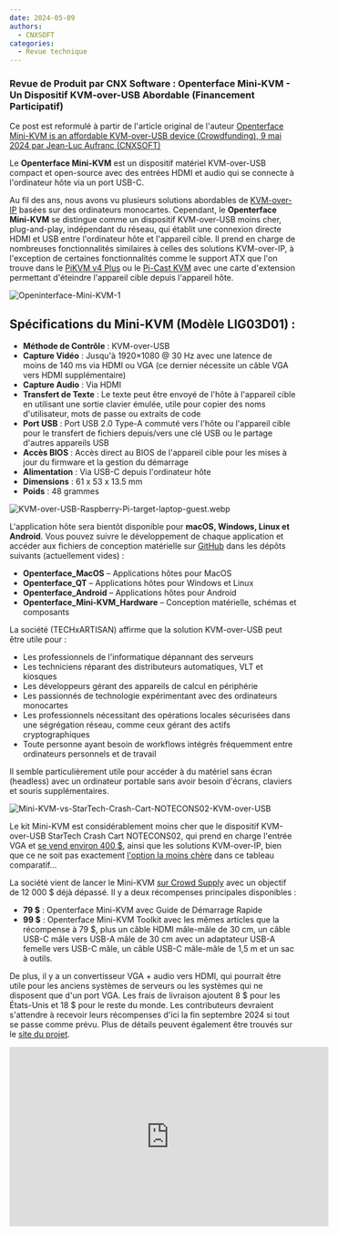 ```yaml
---
date: 2024-05-09
authors:
  - CNXSOFT
categories:
  - Revue technique
---
```


### Revue de Produit par CNX Software : Openterface Mini-KVM - Un Dispositif KVM-over-USB Abordable (Financement Participatif)

Ce post est reformulé à partir de l'article original de l'auteur [Openterface Mini-KVM is an affordable KVM-over-USB device (Crowdfunding), 9 mai 2024 par Jean-Luc Aufranc (CNXSOFT)](https://www.cnx-software.com/2024/05/09/openterface-mini-kvm-affordable-kvm-over-usb-device/)

<!-- more -->

Le **Openterface Mini-KVM** est un dispositif matériel KVM-over-USB compact et open-source avec des entrées HDMI et audio qui se connecte à l'ordinateur hôte via un port USB-C.

Au fil des ans, nous avons vu plusieurs solutions abordables de [KVM-over-IP](https://www.cnx-software.com/2023/04/18/blikvm-open-source-kvm-over-ip-raspberry-pi-cm4-raspberry-pi-hat-pcie-board-allwinner-h616/) basées sur des ordinateurs monocartes. Cependant, le **Openterface Mini-KVM** se distingue comme un dispositif KVM-over-USB moins cher, plug-and-play, indépendant du réseau, qui établit une connexion directe HDMI et USB entre l'ordinateur hôte et l'appareil cible. Il prend en charge de nombreuses fonctionnalités similaires à celles des solutions KVM-over-IP, à l'exception de certaines fonctionnalités comme le support ATX que l'on trouve dans le [PiKVM v4 Plus](https://docs.pikvm.org/v4/) ou le [Pi-Cast KVM](https://www.cnx-software.com/2023/12/24/pi-cast-portable-kvm-switch-raspberry-pi-cm4/) avec une carte d'extension permettant d'éteindre l'appareil cible depuis l'appareil hôte.

![Openinterface-Mini-KVM-1](https://www.cnx-software.com/wp-content/uploads/2024/05/Openinterface-Mini-KVM-1.jpg)

## Spécifications du Mini-KVM (Modèle LIG03D01) :
- **Méthode de Contrôle** : KVM-over-USB
- **Capture Vidéo** : Jusqu'à 1920×1080 @ 30 Hz avec une latence de moins de 140 ms via HDMI ou VGA (ce dernier nécessite un câble VGA vers HDMI supplémentaire)
- **Capture Audio** : Via HDMI
- **Transfert de Texte** : Le texte peut être envoyé de l'hôte à l'appareil cible en utilisant une sortie clavier émulée, utile pour copier des noms d'utilisateur, mots de passe ou extraits de code
- **Port USB** : Port USB 2.0 Type-A commuté vers l'hôte ou l'appareil cible pour le transfert de fichiers depuis/vers une clé USB ou le partage d'autres appareils USB
- **Accès BIOS** : Accès direct au BIOS de l'appareil cible pour les mises à jour du firmware et la gestion du démarrage
- **Alimentation** : Via USB-C depuis l'ordinateur hôte
- **Dimensions** : 61 x 53 x 13.5 mm
- **Poids** : 48 grammes

![KVM-over-USB-Raspberry-Pi-target-laptop-guest.webp](https://www.cnx-software.com/wp-content/uploads/2024/05/KVM-over-USB-Raspberry-Pi-target-laptop-guest.webp)

L'application hôte sera bientôt disponible pour **macOS, Windows, Linux et Android**. Vous pouvez suivre le développement de chaque application et accéder aux fichiers de conception matérielle sur [GitHub](https://github.com/TechxArtisanStudio) dans les dépôts suivants (actuellement vides) :
- **Openterface_MacOS** – Applications hôtes pour MacOS
- **Openterface_QT** – Applications hôtes pour Windows et Linux
- **Openterface_Android** – Applications hôtes pour Android
- **Openterface_Mini-KVM_Hardware** – Conception matérielle, schémas et composants

La société (TECHxARTISAN) affirme que la solution KVM-over-USB peut être utile pour :
- Les professionnels de l'informatique dépannant des serveurs
- Les techniciens réparant des distributeurs automatiques, VLT et kiosques
- Les développeurs gérant des appareils de calcul en périphérie
- Les passionnés de technologie expérimentant avec des ordinateurs monocartes
- Les professionnels nécessitant des opérations locales sécurisées dans une ségrégation réseau, comme ceux gérant des actifs cryptographiques
- Toute personne ayant besoin de workflows intégrés fréquemment entre ordinateurs personnels et de travail

Il semble particulièrement utile pour accéder à du matériel sans écran (headless) avec un ordinateur portable sans avoir besoin d'écrans, claviers et souris supplémentaires.

![Mini-KVM-vs-StarTech-Crash-Cart-NOTECONS02-KVM-over-USB](https://www.cnx-software.com/wp-content/uploads/2024/05/Mini-KVM-vs-StarTech-Crash-Cart-NOTECONS02-KVM-over-USB.webp)

Le kit Mini-KVM est considérablement moins cher que le dispositif KVM-over-USB StarTech Crash Cart NOTECONS02, qui prend en charge l'entrée VGA et [se vend environ 400 $](https://amzn.to/4boOmXw), ainsi que les solutions KVM-over-IP, bien que ce ne soit pas exactement [l'option la moins chère](https://www.cnx-software.com/2023/04/18/blikvm-open-source-kvm-over-ip-raspberry-pi-cm4-raspberry-pi-hat-pcie-board-allwinner-h616/) dans ce tableau comparatif...

La société vient de lancer le Mini-KVM [sur Crowd Supply](https://www.crowdsupply.com/techxartisan/openterface-mini-kvm) avec un objectif de 12 000 $ déjà dépassé. Il y a deux récompenses principales disponibles :

- **79 $** : Openterface Mini-KVM avec Guide de Démarrage Rapide
- **99 $** : Openterface Mini-KVM Toolkit avec les mêmes articles que la récompense à 79 $, plus un câble HDMI mâle-mâle de 30 cm, un câble USB-C mâle vers USB-A mâle de 30 cm avec un adaptateur USB-A femelle vers USB-C mâle, un câble USB-C mâle-mâle de 1,5 m et un sac à outils.

De plus, il y a un convertisseur VGA + audio vers HDMI, qui pourrait être utile pour les anciens systèmes de serveurs ou les systèmes qui ne disposent que d'un port VGA. Les frais de livraison ajoutent 8 $ pour les États-Unis et 18 $ pour le reste du monde. Les contributeurs devraient s'attendre à recevoir leurs récompenses d'ici la fin septembre 2024 si tout se passe comme prévu. Plus de détails peuvent également être trouvés sur le [site du projet](http://openterface.com/).

<iframe width="560" height="315" src="https://www.youtube.com/embed/6OWaVIRXCaw?si=KpzsXY0ET8KnG8qT" title="YouTube video player" frameborder="0" allow="accelerometer; autoplay; clipboard-write; encrypted-media; gyroscope; picture-in-picture; web-share" referrerpolicy="strict-origin-when-cross-origin" allowfullscreen></iframe>
